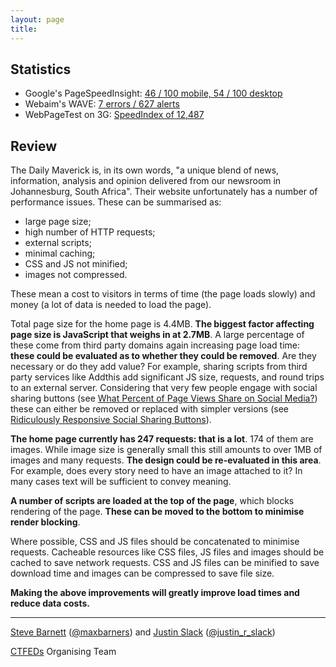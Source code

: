 ```yaml
---
layout: page
title:
---
```


## Statistics

* Google's PageSpeedInsight: [46 / 100 mobile, 54 / 100 desktop](https://developers.google.com/speed/pagespeed/insights/?url=http%3A%2F%2Fwww.dailymaverick.co.za%2F)
* Webaim's WAVE: [7 errors / 627 alerts](http://wave.webaim.org/report#/thedailymaverick.co.za)
* WebPageTest on 3G: [SpeedIndex of 12,487](http://www.webpagetest.org/result/160601_AX_111H/)

## Review

The Daily Maverick is, in its own words, "a unique blend of news, information, analysis and opinion delivered from our newsroom in Johannesburg, South Africa". Their website unfortunately has a number of performance issues. These can be summarised as:

- large page size;
- high number of HTTP requests;
- external scripts;
- minimal caching;
- CSS and JS not minified;
- images not compressed.

These mean a cost to visitors in terms of time (the page loads slowly) and money (a lot of data is needed to load the page).

Total page size for the home page is 4.4MB. **The biggest factor affecting page size is JavaScript that weighs in at 2.7MB**. A large percentage of these come from third party domains again increasing page load time: **these could be evaluated as to whether they could be removed**. Are they necessary or do they add value? For example, sharing scripts from third party services like Addthis add significant JS size, requests, and round trips to an external server. Considering that very few people engage with social sharing buttons (see [What Percent of Page Views Share on Social Media?](http://www.lukew.com/ff/entry.asp?1852)) these can either be removed or replaced with simpler versions (see [Ridiculously Responsive Social Sharing Buttons](http://kurtnoble.com/labs/rrssb/)).

**The home page currently has 247 requests: that is a lot**. 174 of them are images. While image size is generally small this still amounts to over 1MB of images and many requests. **The design could be re-evaluated in this area**. For example, does every story need to have an image attached to it? In many cases text will be sufficient to convey meaning.

**A number of scripts are loaded at the top of the page**, which blocks rendering of the page. **These can be moved to the bottom to minimise render blocking**.

Where possible, CSS and JS files should be concatenated to minimise requests. Cacheable resources like CSS files, JS files and images should be cached to save network requests. CSS and JS files can be minified to save download time and images can be compressed to save file size.

**Making the above improvements will greatly improve load times and reduce data costs.**

---

[Steve Barnett](https://naga.co.za/) ([@maxbarners](https://twitter.com/maxbarners)) and [Justin Slack](http://justinslack.com/) ([@justin_r_slack](https://twitter.com/justin_r_slack))

[CTFEDs](http://ctfeds.org/) Organising Team
